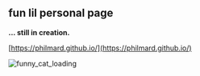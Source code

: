 ## fun lil personal page

**... still in creation.**

[https://philmard.github.io/](https://philmard.github.io/)

![funny_cat_loading](https://github.com/philmard/philmard.github.io/assets/133666571/12061ff9-db04-4f36-90d4-9bdc63205cd9)
